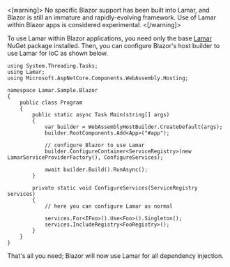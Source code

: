 <!--title:Integration with Blazor-->

<[warning]>
No specific Blazor support has been built into Lamar, and Blazor is still an immature and rapidly-evolving framework. Use of Lamar within Blazor apps is considered experimental.
<[/warning]>

To use Lamar within Blazor applications, you need only the base [Lamar](https://www.nuget.org/packages/Lamar/) NuGet package installed. Then, you can configure Blazor's host builder to use Lamar for IoC as shown below.

```
using System.Threading.Tasks;
using Lamar;
using Microsoft.AspNetCore.Components.WebAssembly.Hosting;

namespace Lamar.Sample.Blazor
{
    public class Program
    {
        public static async Task Main(string[] args)
        {
            var builder = WebAssemblyHostBuilder.CreateDefault(args);
            builder.RootComponents.Add<App>("#app");

			// configure Blazor to use Lamar
            builder.ConfigureContainer<ServiceRegistry>(new LamarServiceProviderFactory(), ConfigureServices);

            await builder.Build().RunAsync();
        }

        private static void ConfigureServices(ServiceRegistry services)
        {
			// here you can configure Lamar as normal
			
			services.For<IFoo>().Use<Foo>().Singleton();
            services.IncludeRegistry<FooRegistry>();
        }
    }
}
```

That's all you need; Blazor will now use Lamar for all dependency injection.